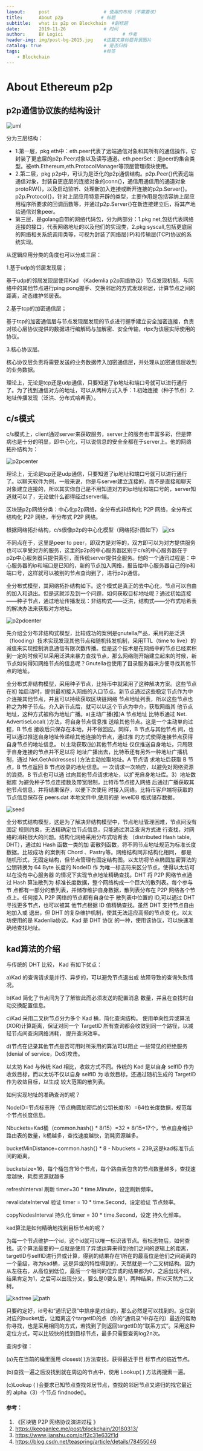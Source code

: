 ```yaml
---
layout:     post                    # 使用的布局（不需要改）
title:      About p2p              # 标题 
subtitle:   what is p2p on Blockchain  #副标题
date:       2019-11-26              # 时间
author:     BY Logici                      # 作者
header-img: img/post-bg-2015.jpg    #这篇文章标题背景图片
catalog: true                       # 是否归档
tags:                               #标签
    - Blockchain
---
```

# About Ethereum p2p

## p2p通信协议族的结构设计

![uml](/img/learmForp2p-uml.png)

分为三层结构：

- 1.第一层，pkg eth中：eth.peer代表了远端通信对象和其所有的通信操作，它封装了更底层的p2p.Peer对象以及读写通道。eth.peerSet：是peer的集合类型。被eth.Ethereum,eth.ProtocolManager等顶层管理模块使用。
- 2.第二层，pkg p2p中，可认为是泛化的p2p通信结构。p2p.Peer{}代表远端通信对象，封装自更底层的连接对象的conn{}，通信用通信用的通道对象protoRW{}，以及启动监听、处理新加入连接或断开连接的p2p.Server{}。p2p.Protocol{}，针对上层应用特意开辟的类型，主要作用是包括容纳上层应用程序所要求的回调函数等，并通过p2p.Server{}在新连接建立后，将其产地给通信对象peer。
- 第三层，是golang自带的网络代码包，分为两部分：1.pkg net,包括代表网络连接的<Conn>接口，代表网络地址的<Addr>以及他们的实现类，2.pkg syscall,包括更底层的网络相关系统调用类等，可视为封装了网络层(IP)和传输层(TCP)协议的系统实现。

从逻辑应用分类的角度也可以分成三层：

1.基于udp的邻居发现层；

基于udp的邻居发现层使用Kad （Kademlia p2p网络协议）节点发现机制，与网络中的其他节点进行ping pong握手、交换邻居的方式发现邻居，计算节点之间的距离，动态维护邻居表。

2.基于tcp的加密通信层；

基于tcp的加密通信层与节点发现层发现的节点进行握手建立安全加密连接，负责对核心层协议提供的数据进行编解码与加解密、安全传输，rlpx为该层实际使用的协议。

3.核心协议层。

核心协议层负责将需要发送的业务数据传入加密通信层，并处理从加密通信层收到的业务数据。

理论上，无论是tcp还是udp通信，只要知道了ip地址和端口号就可以进行通行了。为了找到通信对方的地址，可以从两种方式入手：1.初始连接（种子节点）2.地址传播发现（泛洪、分布式哈希表）。

## c/s模式

c/s模式上，client通过server来获取服务，server上的服务也丰富多彩，但是弊病也是十分的明显，即中心化，可以说信息的安全全都在于server上。他的网络拓扑结构为：

![p2pcenter](/img/learmForp2p-center.png)


理论上，无论是tcp还是udp通信，只要知道了ip地址和端口号就可以进行通行了。以聊天软件为例，一般来说，你是与server建立连接的，而不是直接和聊天对象建立连接的，所以其实你自己是不用知道对方的ip地址和端口号的，server知道就可以了，无论做什么都得经过server端。

区块链p2p网络分类：中心化p2p网络，全分布式非结构化 P2P 网络，全分布式结构化 P2P 网络，半分布式 P2P 网络。

根据网络拓扑结构，c/s很像p2p的中心化模型（网络拓扑图如下）
![cs](/img/learmForp2p-cs.png)

不同点在于，这里是peer to peer，即双方是对等的，双方即可以为对方提供服务也可以享受对方的服务，这里的p2p的中心服务器区别于c/s的中心服务器在于p2p中心服务器只提供索引，而传统server提供全服务。他的一个通讯过程是：中心服务器的ip和端口是已知的，新的节点加入网络，报告给中心服务器自己的ip和端口号，这样就可以被别的节点查询到了，进行p2p通信。

全分布式模型，其网络拓扑结构如下。这个模式是真正的去中心化，节点可以自由的加入和退出。但是这就涉及到一个问题，如何获取目标地址呢？通过初始连接——种子节点，通过地址传播发现：非结构式——泛洪，结构式——分布式哈希表的解决办法来获取对方地址。

![p2pdcenter](/img/learmForp2p-dcenter.png)


先介绍全分布非结构式模型，比较成功的案例是gnutella产品，采用的是泛洪（flooding）技术实现发现其他节点和随机转发机制，采用TTL（time to live）的减值来实现控制消息通信有限次数传播。但是这个技术是在网络中的节点已经累积到一定的时候可以采用泛洪来暴力查找节点，那么网络刚开始建立起来的时候，新节点如何得知网络节点的信息呢？Gnutella也使用了目录服务器来方便寻找其他节点的地址。

全分布式非结构模型，采用种子节点，比特币中就采用了这种解决方案。这些节点在初 始启动时，提供最初接入网络的入口节点。新节点通过这些稳定节点作为中介连接其他节点，并且可以持续获取区块链网络 节点地址列表，所以这些节点也称之为种子节点。介入新节点后，就可以以这个节点为中介，获取网络其 他节点地址，这种方式被称为地址广播。a)主动广播(推)A 节点地址 比特币通过 Net. AdvertiseLocal( )方法，将自身节点信息推 送给其他节点。这是一个主动单向过程，B 节点 接收后只保存在本地，并不做回应。同样，B 节点与其他节点 间，也可以通过推送自身地址传递给其他连接的节点，通过推 的方式使得连接节点获得自身节点的地址信息。 b)主动获取(拉)其他节点地址 仅仅推送自身地址，只局限于自身连接的节点并不足以将 地址广播出去，比特币还有另外一种地址广播机制，通过 Net.GetAddresses( )方法主动拉取地址。A 节点请 求地址后获取 B 节点，B 节点返回 B 节点收录的地址信息。一 次请求一次响应，以避免对网络资源的浪费。B 节点也可以通 过向其他节点请求地址，以扩充自身地址库。3）地址数据库 为避免种子节点连接数及带宽限制，比特币节点接入网络 后通过广播获取其他节点信息，并将结果保存，以便下次使用 时接入网络。比特币客户端将获取的节点信息保存在 peers.dat 本地文件中,使用的是 levelDB 格式储存数据。

![seed](/img/learmForp2p-seed.png)

全分布式结构模型，这是为了解决非结构模型中，节点地址管理困难，节点间没有固定 规则约束，无法精确定位节点信息，只能通过洪泛查询方式进 行查找，对网络的消耗很大的问题。结构化网络采用分布式哈希表 （distributed Hash table, DHT），通过如 Hash 函数一类的加 密散列函数，将不同节点地址规范为标准长度数据。比较成功 的案例有 Chord 、Pastry等。网络结构同非结构化相同， 都是随机形式，无固定结构，但节点管理有固定结构图。以太坊将节点椭圆加密算法的公钥转换为 64 Byte 长度的 NodeID 作 为唯一标志符来区分节点，使得以太坊可以在没有中心服务器 的情况下实现节点地址精确查找。DHT 将 P2P 网络节点通过 Hash 算法散列为 标准长度数据，整个网络构成一个巨大的散列表。每个参与节 点都有一部分的散列表，并储存维护自身数据，散列表分布在 P2P 网络各个节点上。任何接入 P2P 网络的节点都有自身位于 散列表中位置的 ID,可以通过 DHT 寻找更多节点，也可以被其 他节点根据 ID 值精确查找。虽然 DHT 支持节点自由地加入或 退出，但 DHT 的复杂维护机制，使其无法适应高频的节点变 化。以太坊使用的是 Kadenlia协议。Kad 是 DHT 协议 的一种，使用该协议，可以快速准确地查找地址。



## kad算法的介绍

与传统的 DHT 比较， Kad 有如下优点： 

a)Kad 的查询请求是并行、异步的，可以避免节点退出或 故障导致的查询失败情况。

 b)Kad 简化了节点间为了了解彼此而必须发送的配置消息 数量，并且在查找时自动交换配置信息。 

c)Kad 采用二叉树节点分为多个 Kad 桶，简化查询结构。 使用单向性异或算法(XOR)计算距离，保证对同一个 TargetID 所有查询都会收敛到同一个路径，以减轻节点间查询网络消耗， 提升查询效率。 

d)节点在记录其他节点是否可用时所采用的算法可以阻止 一些常见的拒绝服务(denial of service，DoS)攻击。

以太坊 Kad 与传统 Kad 相比，收敛方式不同。传统的 Kad 是以自身 selfID 作为收敛目标，而以太坊不仅以自身 selfID 为 收敛目标，还通过随机生成的 TargetID 作为收敛目标，以生成 较大范围的散列表。

如何实现地址的准确查询的呢？

NodeID=节点标志符（节点椭圆加密后的公钥长度/8）=64位长度数据，规范每个节点长度信息。

Nbuckets=Kad桶（common.hash{} * 8/15）=32 * 8/15=17个，节点自身维护路由表的数量，k桶越多，查找速度越快，消耗资源越多。

bucketMinDistance=common.hash{} * 8 - Nbuckets = 239,这是kad标准节点间的距离。

bucketsize=16，每个桶包含16个节点，每个路由表包含的节点数量越多，查找速度越快，耗费资源就越多

refreshInterval 刷新 timer=30 * time.Minute，设定刷新频率。 

revalidateInterval 验证 timer = 10 * time.Second，设定验证 节点频率。 

copyNodesInterval 持久化 timer = 30 * time.Second，设定 持久化频率。

kad算法是如何精确地找到目标节点的呢？

为每一个节点维护一个id，这个id就可以唯一标识该节点。有标志物后，如何查找。这个算法最要的一点就是使用了异或运算来得到他们之间的逻辑上的距离，targetID与selfID进行异或计算，得到的结果存在1所在的最高位是他们之间距离的一个量级，称为kad桶，这是异或的特性得到的，天然就是一个二叉树结构。因为从左往右，从高位到低位，最后一个相同的位异或的结果都为0，之后出现不同，结果肯定为1，之后可以出现分叉，要么是0要么是1，两种结果，所以天然为二叉树。

![kadtree](/img/learmForp2p-kadtree.png)
![path](/img/learmForp2p-path.png)

只要约定好，id号和“通讯记录”中排序是对应的，那么必然是可以找到的。定位到对应的bucket后，让距离这个targetID的点（你的“通讯录”中存在的）最近的帮助你寻找，也是采用相同的方式，若找到了则返回targetID的“联系方式”。采用这种定位方式，可以比较快的找到目标节点，最多只需要查询log2n次。

查询步骤：

(a)先在当前的桶里面用 closest( )方法查找，获得最近于目 标节点的临近节点。

(b)查找一遍之后没找到就在周边的节点中，使用 Lookup( ) 方法再搜索一遍。 

(c)Lookup ( )会要求已知节点查找邻居节点，查找的邻居节点又递归的找它最近的 alpha（3）个节点 findnode()。





#### 参考：

1. 《区块链 P2P 网络协议演进过程 》
2. https://keeganlee.me/post/blockchain/20180313/
3. https://www.jianshu.com/p/f2c31e632f1d
4. https://blog.csdn.net/teaspring/article/details/78455046
